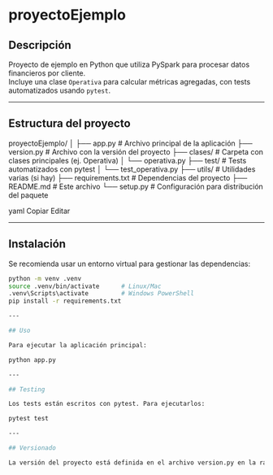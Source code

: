 # proyectoEjemplo

## Descripción
Proyecto de ejemplo en Python que utiliza PySpark para procesar datos financieros por cliente.  
Incluye una clase `Operativa` para calcular métricas agregadas, con tests automatizados usando `pytest`.

---

## Estructura del proyecto

proyectoEjemplo/
│
├── app.py # Archivo principal de la aplicación
├── version.py # Archivo con la versión del proyecto
├── clases/ # Carpeta con clases principales (ej. Operativa)
│ └── operativa.py
├── test/ # Tests automatizados con pytest
│ └── test_operativa.py
├── utils/ # Utilidades varias (si hay)
├── requirements.txt # Dependencias del proyecto
├── README.md # Este archivo
└── setup.py # Configuración para distribución del paquete

yaml
Copiar
Editar

---

## Instalación

Se recomienda usar un entorno virtual para gestionar las dependencias:

```bash
python -m venv .venv
source .venv/bin/activate      # Linux/Mac
.venv\Scripts\activate         # Windows PowerShell
pip install -r requirements.txt

---

## Uso

Para ejecutar la aplicación principal:

python app.py

---

## Testing

Los tests están escritos con pytest. Para ejecutarlos:

pytest test

---

## Versionado

La versión del proyecto está definida en el archivo version.py en la raíz del proyecto.
